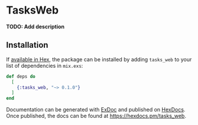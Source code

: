# TasksWeb

**TODO: Add description**

## Installation

If [available in Hex](https://hex.pm/docs/publish), the package can be installed
by adding `tasks_web` to your list of dependencies in `mix.exs`:

```elixir
def deps do
  [
    {:tasks_web, "~> 0.1.0"}
  ]
end
```

Documentation can be generated with [ExDoc](https://github.com/elixir-lang/ex_doc)
and published on [HexDocs](https://hexdocs.pm). Once published, the docs can
be found at <https://hexdocs.pm/tasks_web>.


